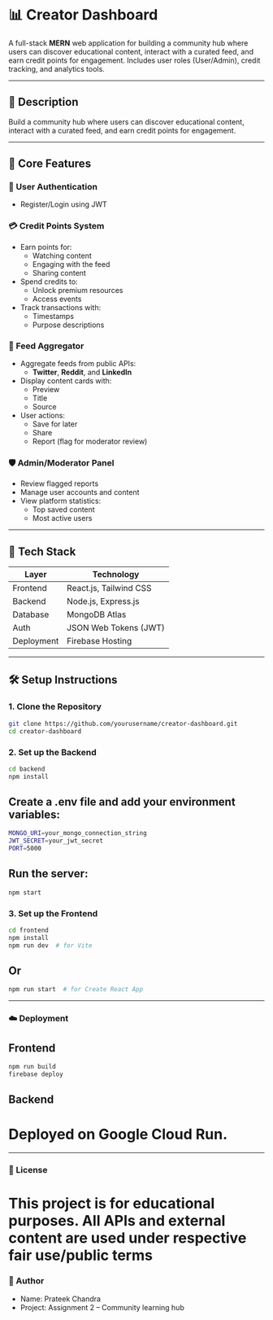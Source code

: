 # 📊 Creator Dashboard

A full-stack **MERN** web application for building a community hub where users can discover educational content, interact with a curated feed, and earn credit points for engagement. Includes user roles (User/Admin), credit tracking, and analytics tools.

---

## 📌 Description

Build a community hub where users can discover educational content, interact with a curated feed, and earn credit points for engagement.

---

## 🚀 Core Features

### 🔐 User Authentication
- Register/Login using JWT

### 💳 Credit Points System
- Earn points for:
  - Watching content  
  - Engaging with the feed  
  - Sharing content  
- Spend credits to:
  - Unlock premium resources  
  - Access events  
- Track transactions with:
  - Timestamps  
  - Purpose descriptions  

### 📰 Feed Aggregator
- Aggregate feeds from public APIs:
  - **Twitter**, **Reddit**, and **LinkedIn**
- Display content cards with:
  - Preview  
  - Title  
  - Source  
- User actions:
  - Save for later  
  - Share  
  - Report (flag for moderator review)  

### 🛡️ Admin/Moderator Panel
- Review flagged reports  
- Manage user accounts and content  
- View platform statistics:
  - Top saved content  
  - Most active users  

---

## 🧰 Tech Stack

| Layer      | Technology                         |
|------------|------------------------------------|
| Frontend   | React.js, Tailwind CSS             |
| Backend    | Node.js, Express.js                |
| Database   | MongoDB Atlas                      |
| Auth       | JSON Web Tokens (JWT)              |
| Deployment | Firebase Hosting                   |

---

## 🛠️ Setup Instructions

### 1. Clone the Repository

```bash
git clone https://github.com/yourusername/creator-dashboard.git
cd creator-dashboard 
```
### 2. Set up the Backend

```bash
cd backend
npm install
```
## Create a .env file and add your environment variables:

```bash
MONGO_URI=your_mongo_connection_string
JWT_SECRET=your_jwt_secret
PORT=5000
```
## Run the server:

```bash
npm start
```

### 3. Set up the Frontend

```bash
cd frontend
npm install
npm run dev  # for Vite
```

## Or

```bash
npm run start  # for Create React App
```

---

### ☁️ Deployment

## Frontend

```bash
npm run build
firebase deploy
```

## Backend

# Deployed on Google Cloud Run.


---

### 📄 License

# This project is for educational purposes. All APIs and external content are used under respective fair use/public terms

### 👤 Author

- Name: Prateek Chandra
- Project: Assignment 2 – Community learning hub




